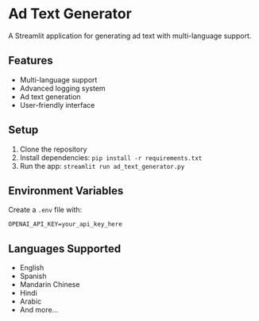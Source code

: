 # Ad Text Generator

A Streamlit application for generating ad text with multi-language support.

## Features
- Multi-language support
- Advanced logging system
- Ad text generation
- User-friendly interface

## Setup
1. Clone the repository
2. Install dependencies: `pip install -r requirements.txt`
3. Run the app: `streamlit run ad_text_generator.py`

## Environment Variables
Create a `.env` file with:
```
OPENAI_API_KEY=your_api_key_here
```

## Languages Supported
- English
- Spanish
- Mandarin Chinese
- Hindi
- Arabic
- And more...